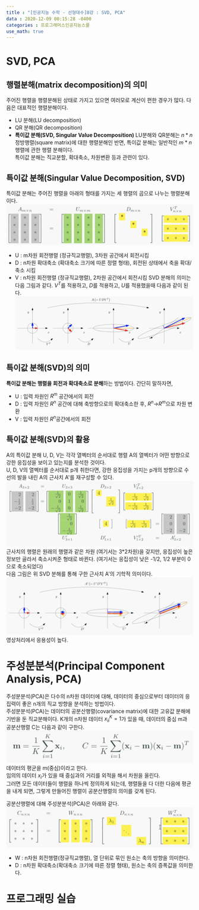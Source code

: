 ```yaml
---
title : "[인공지능 수학 - 선형대수]8강 : SVD, PCA"
data : 2020-12-09 00:15:28 -0400
categories : 프로그래머스인공지능스쿨
use_math: true
---
```

# SVD, PCA
## 행렬분해(matrix decomposition)의 의미
주어진 행렬을 행렬분해된 상태로 가지고 있으면 여러모로 계산이 편한 경우가 많다. 다음은 대표적인 행렬분해이다.  
- LU 분해(LU decomposition)
- QR 분해(QR decomposition)
- **특이값 분해(SVD, Singular Value Decomposition)**
LU분해와 QR분해는 $n * n$ 정방행렬(square matrix)에 대한 행렬분해인 반면, 특이값 분해는 일반적인 $m * n$ 행렬에 관한 행렬 분해이다.  
특이값 분해는 직교분할, 확대축소, 차원변환 등과 관련이 있다.  
  
## 특이값 분해(Singular Value Decomposition, SVD)
특이값 분해는 주어진 행렬을 아래의 형태를 가지는 세 행렬의 곱으로 나누는 행렬분해이다.  
![Alt Text](/assets/images/20201209/12.png)  
- U : m차원 회전행렬 (정규직교행렬), 3차원 공간에서 회전시킴
- D : n차원 확대축소 (확대축소 크기에 따른 정렬 형태), 회전된 상태에서 축을 확대/축소 시킴
- V : n차원 회전행렬 (정규직교행렬), 2차원 공간에서 회전시킴
SVD 분해의 의미는 다음 그림과 같다. $V^T$를 적용하고, $D$를 적용하고, $U$를 적용했을때 다음과 같이 된다.  
![Alt Text](/assets/images/20201209/13.png)  
  
## 특이값 분해(SVD)의 의미
**특이값 분해는 행렬을 회전과 확대축소로 분해**하는 방법이다. 간단히 말하자면,  
- U : 입력 차원인 $R^m$ 공간에서의 회전
- D : 입력 차원인 $R^n$ 공간에 대해 축방향으로의 확대축소한 후, $R^n$->$R^m$으로 차원 변환
- V : 입력 차원인 $R^n$공간에서의 회전
  
## 특이값 분해(SVD)의 활용
A의 특이값 분해 U, D, V는 각각 열벡터의 순서대로 행렬 A의 열벡터가 어떤 방향으로 강한 응집성을 보이고 있는지를 분석한 것이다.  
U, D, V의 열벡터를 순서대로 p개 취한다면, 강한 응집성을 가지는 p개의 방향으로 수선의 발을 내린 A의 근사치 A'를 재구성할 수 있다.  
![Alt Text](/assets/images/20201209/14.png)  
근사치의 행렬은 원래의 행렬과 같은 차원 (여기서는 3*2차원)을 갖지만, 응집성이 높은 정보만 골라서 축소시켜준 형태로 바뀐다. (여기서는 응집성이 낮은 -1/2, 1/2 부분이 0으로 축소되었다)  
다음 그림은 위 SVD 분해를 통해 구한 근사치 A'의 기학적 의미이다.  
![Alt Text](/assets/images/20201209/15.png)  
영상처리에서 응용성이 높다.  
  


# 주성분분석(Principal Component Analysis, PCA)
주성분분석(PCA)은 다수의 n차원 데이터에 대해, 데이터의 중심으로부터 데이터의 응집력이 좋은 n개의 직교 방향을 분석하는 방법이다.  
주성분분석(PCA)는 데이터의 공분산행렬(covariance matrix)에 대한 고유값 분해에 기반을 둔 직교분해이다. K개의 n차원 데이터 ${x_i}^K_i=1$가 있을 때, 데이터의 중심 m과 공분산행렬 C는 다음과 같이 구한다.  
![Alt Text](/assets/images/20201209/16.png)  
데이터의 평균을 m(중심)이라고 한다.  
임의의 데이터 $x_i$가 있을 때 중심과의 거리를 외적을 해서 차원을 올린다.  
그러면 모든 데이터들이 행렬을 하나씩 정의하게 되는데, 행렬들을 다 더한 다음에 평균을 내게 되면, 그렇게 만들어진 행렬이 공분산행렬의 의미를 갖게 된다.  
  
공분산행렬에 대해 주성분분석(PCA)은 아래와 같다.  
![Alt Text](/assets/images/20201209/17.png)  
- W : n차원 회전행렬(정규직교행렬), 열 단위로 묶인 원소는 축의 방향을 의미한다.
- D : n차원 확대축소(확대축소 크기에 따른 정렬 형태), 원소는 축의 증폭값을 의미한다.
  
# 프로그래밍 실습
